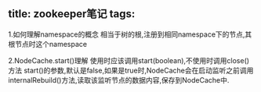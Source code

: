 title: zookeeper笔记
tags:
---

1.如何理解namespace的概念
	相当于树的根,注册到相同namespace下的节点,其根节点时这个namespace

2.NodeCache.start()理解
	使用时应该调用start(boolean),不使用时调用close()方法
	start()的参数,默认是false,如果是true时,NodeCache会在启动监听之前调用internalRebuild()方法,读取该监听节点的数据内容,保存到NodeCache中.